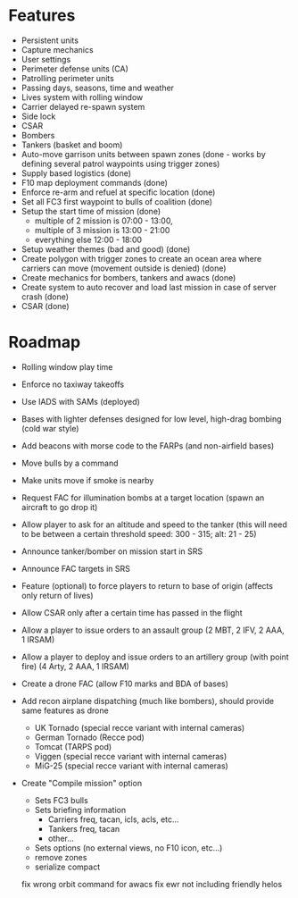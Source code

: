 # Features

- Persistent units
- Capture mechanics
- User settings
- Perimeter defense units (CA)
- Patrolling perimeter units
- Passing days, seasons, time and weather
- Lives system with rolling window
- Carrier delayed re-spawn system
- Side lock
- CSAR
- Bombers
- Tankers (basket and boom)
- Auto-move garrison units between spawn zones (done - works by defining several patrol waypoints using trigger zones)
- Supply based logistics (done)
- F10 map deployment commands (done)
- Enforce re-arm and refuel at specific location (done)
- Set all FC3 first waypoint to bulls of coalition (done)
- Setup the start time of mission (done)
  - multiple of 2 mission is 07:00 - 13:00,
  - multiple of 3 mission is 13:00 - 21:00
  - everything else 12:00 - 18:00
- Setup weather themes (bad and good) (done)
- Create polygon with trigger zones to create an ocean area where carriers can move (movement outside is denied) (done)
- Create mechanics for bombers, tankers and awacs (done)
- Create system to auto recover and load last mission in case of server crash (done)
- CSAR (done)

# Roadmap
- Rolling window play time
- Enforce no taxiway takeoffs
- Use IADS with SAMs (deployed)
- Bases with lighter defenses designed for low level, high-drag bombing (cold war style)
- Add beacons with morse code to the FARPs (and non-airfield bases)
- Move bulls by a command
- Make units move if smoke is nearby
- Request FAC for illumination bombs at a target location (spawn an aircraft to go drop it)
- Allow player to ask for an altitude and speed to the tanker (this will need to be between a certain threshold speed: 300 - 315; alt: 21 - 25)
- Announce tanker/bomber on mission start in SRS
- Announce FAC targets in SRS
- Feature (optional) to force players to return to base of origin (affects only return of lives)
- Allow CSAR only after a certain time has passed in the flight
- Allow a player to issue orders to an assault group (2 MBT, 2 IFV, 2 AAA, 1 IRSAM)
- Allow a player to deploy and issue orders to an artillery group (with point fire) (4 Arty, 2 AAA, 1 IRSAM)
- Create a drone FAC (allow F10 marks and BDA of bases)
- Add recon airplane dispatching (much like bombers), should provide same features as drone
  - UK Tornado (special recce variant with internal cameras)
  - German Tornado (Recce pod)
  - Tomcat (TARPS pod)
  - Viggen (special recce variant with internal cameras)
  - MiG-25 (special recce variant with internal cameras)
- Create "Compile mission" option
  - Sets FC3 bulls
  - Sets briefing information
    - Carriers freq, tacan, icls, acls, etc...
    - Tankers freq, tacan
    - other...
  - Sets options (no external views, no F10 icon, etc...)
  - remove zones
  - serialize compact

  fix wrong orbit command for awacs
  fix ewr not including friendly helos